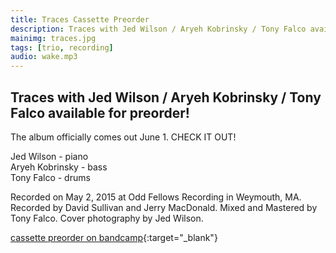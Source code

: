 ```yaml
---
title: Traces Cassette Preorder
description: Traces with Jed Wilson / Aryeh Kobrinsky / Tony Falco available for preorder!
mainimg: traces.jpg
tags: [trio, recording]
audio: wake.mp3
---
```

## Traces with Jed Wilson / Aryeh Kobrinsky / Tony Falco available for preorder!

The album officially comes out June 1. CHECK IT OUT! 

Jed Wilson - piano  
Aryeh Kobrinsky - bass  
Tony Falco - drums 

Recorded on May 2, 2015 at Odd Fellows Recording in Weymouth, MA. Recorded by David Sullivan and Jerry MacDonald. Mixed and Mastered by Tony Falco. Cover photography by Jed Wilson.

[cassette preorder on bandcamp](https://tonyfalco.bandcamp.com/album/traces){:target="_blank"}